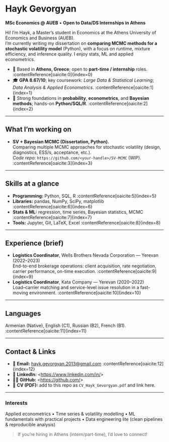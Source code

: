 # Hayk Gevorgyan

**MSc Economics @ AUEB** • **Open to Data/DS Internships in Athens**

Hi! I’m Hayk, a Master’s student in Economics at the Athens University of Economics and Business (AUEB).  
I’m currently writing my dissertation on **comparing MCMC methods for a stochastic volatility model** (Python), with a focus on runtime, mixture efficiency, and inference quality. I enjoy stats, ML and applied econometrics.

- 📍 Based in **Athens, Greece**; open to **part-time / internship** roles. :contentReference[oaicite:0]{index=0}  
- 🎓 **GPA 8.67/10**; key coursework: *Large Data & Statistical Learning*; *Data Analysis & Applied Econometrics*. :contentReference[oaicite:1]{index=1}  
- 🧠 Strong foundations in **probability**, **econometrics**, and **Bayesian methods**; hands-on **Python/SQL/R**. :contentReference[oaicite:2]{index=2}

---

## What I’m working on
- **SV + Bayesian MCMC (Dissertation, Python).**  
  Comparing multiple MCMC approaches for stochastic volatility (design, diagnostics, ESS/s, acceptance, etc.).  
  _Code repo:_ `https://github.com/<your-handle>/SV-MCMC` (WIP). :contentReference[oaicite:3]{index=3}



---

## Skills at a glance
- **Programming:** Python, SQL, R :contentReference[oaicite:5]{index=5}  
- **Libraries:** pandas, NumPy, SciPy, matplotlib :contentReference[oaicite:6]{index=6}  
- **Stats & ML:** regression, time series, Bayesian statistics, MCMC :contentReference[oaicite:7]{index=7}  
- **Tools:** Jupyter, Git, LaTeX, Excel :contentReference[oaicite:8]{index=8}

---

## Experience (brief)
- **Logistics Coordinator**, Wells Brothers Nevada Corporation — Yerevan (2022–2023)  
  End-to-end brokerage operations: client acquisition, rate negotiation, carrier performance, on-time execution. :contentReference[oaicite:9]{index=9}  
- **Logistics Coordinator**, Kata Company — Yerevan (2020–2022)  
  Load–carrier matching and service-level issue resolution in a fast-moving environment. :contentReference[oaicite:10]{index=10}

---

## Languages
Armenian (Native), English (C1), Russian (B2), French (B1). :contentReference[oaicite:11]{index=11}

---

## Contact & Links
- 📧 **Email:** hayk.gevorgyan.2013@gmail.com :contentReference[oaicite:12]{index=12}  
- 💼 **LinkedIn:** <https://www.linkedin.com/in/<your-linkedin>>  
- 🧑‍💻 **GitHub:** <https://github.com/<your-handle>>  
- 📄 **CV (PDF):** add to this repo as `CV_Hayk_Gevorgyan.pdf` and link here.

---

### Interests
Applied econometrics • Time series & volatility modelling • ML fundamentals with practical projects • Data engineering lite (clean pipelines & reproducible analysis)

> If you’re hiring in Athens (intern/part-time), I’d love to connect!
